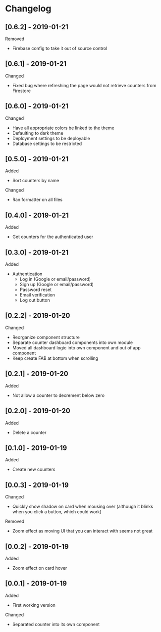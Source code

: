 # Changelog

## [0.6.2] - 2019-01-21

Removed

- Firebase config to take it out of source control

## [0.6.1] - 2019-01-21

Changed

- Fixed bug where refreshing the page would not retrieve
  counters from Firestore

## [0.6.0] - 2019-01-21

Changed

- Have all appropriate colors be linked to the theme
- Defaulting to dark theme
- Deployment settings to be deployable
- Database settings to be restricted

## [0.5.0] - 2019-01-21

Added

- Sort counters by name

Changed

- Ran formatter on all files

## [0.4.0] - 2019-01-21

Added

- Get counters for the authenticated user

## [0.3.0] - 2019-01-21

Added

- Authentication
  - Log in (Google or email/password)
  - Sign up (Google or email/password)
  - Password reset
  - Email verification
  - Log out button

## [0.2.2] - 2019-01-20

Changed

- Reorganize component structure
- Separate counter dashboard components into own module
- Moved all dashboard logic into own component and out of
  app component
- Keep create FAB at bottom when scrolling

## [0.2.1] - 2019-01-20

Added

- Not allow a counter to decrement below zero

## [0.2.0] - 2019-01-20

Added

- Delete a counter

## [0.1.0] - 2019-01-19

Added

- Create new counters

## [0.0.3] - 2019-01-19

Changed

- Quickly show shadow on card when mousing over
  (although it blinks when you click a button, which could work)

Removed

- Zoom effect as moving UI that you can interact with
  seems not great

## [0.0.2] - 2019-01-19

Added

- Zoom effect on card hover

## [0.0.1] - 2019-01-19

Added

- First working version

Changed

- Separated counter into its own component
